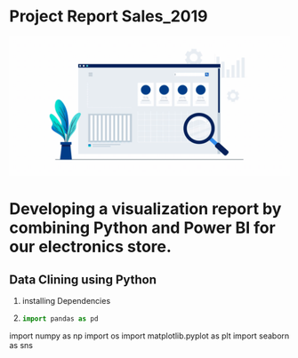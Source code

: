 # Project Report Sales_2019
![Oury](assets/images/visualization.gif)
# Developing a visualization report by combining Python and Power BI for our electronics store.
## Data Clining using Python 
1. installing Dependencies
2. ```Python
   import pandas as pd
import numpy as np
import os
import matplotlib.pyplot as plt
import seaborn as sns
```
